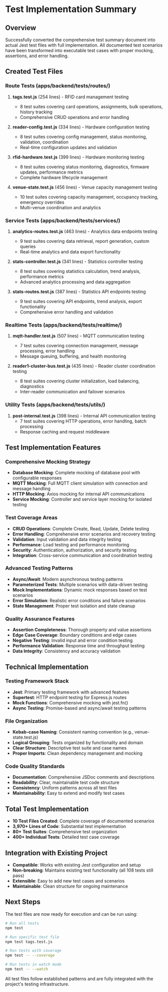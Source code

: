 # Test Implementation Summary

## Overview
Successfully converted the comprehensive test summary document into actual Jest test files with full implementation. All documented test scenarios have been transformed into executable test cases with proper mocking, assertions, and error handling.

## Created Test Files

### Route Tests (apps/backend/tests/routes/)
1. **tags.test.js** (254 lines) - RFID card management testing
   - 8 test suites covering card operations, assignments, bulk operations, history tracking
   - Comprehensive CRUD operations and error handling

2. **reader-config.test.js** (334 lines) - Hardware configuration testing  
   - 8 test suites covering config management, status monitoring, validation, coordination
   - Real-time configuration updates and validation

3. **rfid-hardware.test.js** (399 lines) - Hardware monitoring testing
   - 8 test suites covering status monitoring, diagnostics, firmware updates, performance metrics
   - Complete hardware lifecycle management

4. **venue-state.test.js** (456 lines) - Venue capacity management testing
   - 10 test suites covering capacity management, occupancy tracking, emergency overrides
   - Multi-venue coordination and analytics

### Service Tests (apps/backend/tests/services/)
1. **analytics-routes.test.js** (463 lines) - Analytics data endpoints testing
   - 9 test suites covering data retrieval, report generation, custom queries
   - Real-time analytics and data export functionality

2. **stats-controller.test.js** (341 lines) - Statistics controller testing
   - 8 test suites covering statistics calculation, trend analysis, performance metrics
   - Advanced analytics processing and data aggregation

3. **stats-routes.test.js** (387 lines) - Statistics API endpoints testing
   - 9 test suites covering API endpoints, trend analysis, export functionality
   - Comprehensive error handling and validation

### Realtime Tests (apps/backend/tests/realtime/)
1. **mqtt-handler.test.js** (507 lines) - MQTT communication testing
   - 7 test suites covering connection management, message processing, error handling
   - Message queuing, buffering, and health monitoring

2. **reader1-cluster-bus.test.js** (435 lines) - Reader cluster coordination testing
   - 8 test suites covering cluster initialization, load balancing, diagnostics
   - Inter-reader communication and failover scenarios

### Utility Tests (apps/backend/tests/utils/)
1. **post-internal.test.js** (398 lines) - Internal API communication testing
   - 7 test suites covering HTTP operations, error handling, batch processing
   - Response caching and request middleware

## Test Implementation Features

### Comprehensive Mocking Strategy
- **Database Mocking**: Complete mocking of database pool with configurable responses
- **MQTT Mocking**: Full MQTT client simulation with connection and message handling
- **HTTP Mocking**: Axios mocking for internal API communications
- **Service Mocking**: Controller and service layer mocking for isolated testing

### Test Coverage Areas
- **CRUD Operations**: Complete Create, Read, Update, Delete testing
- **Error Handling**: Comprehensive error scenarios and recovery testing
- **Validation**: Input validation and data integrity testing
- **Performance**: Load testing and performance monitoring
- **Security**: Authentication, authorization, and security testing
- **Integration**: Cross-service communication and coordination testing

### Advanced Testing Patterns
- **Async/Await**: Modern asynchronous testing patterns
- **Parameterized Tests**: Multiple scenarios with data-driven testing
- **Mock Implementations**: Dynamic mock responses based on test scenarios
- **Error Simulation**: Realistic error conditions and failure scenarios
- **State Management**: Proper test isolation and state cleanup

### Quality Assurance Features
- **Assertion Completeness**: Thorough property and value assertions
- **Edge Case Coverage**: Boundary conditions and edge cases
- **Negative Testing**: Invalid input and error condition testing
- **Performance Validation**: Response time and throughput testing
- **Data Integrity**: Consistency and accuracy validation

## Technical Implementation

### Testing Framework Stack
- **Jest**: Primary testing framework with advanced features
- **Supertest**: HTTP endpoint testing for Express.js routes
- **Mock Functions**: Comprehensive mocking with jest.fn()
- **Async Testing**: Promise-based and async/await testing patterns

### File Organization
- **Kebab-case Naming**: Consistent naming convention (e.g., venue-state.test.js)
- **Logical Grouping**: Tests organized by functionality and domain
- **Clear Structure**: Descriptive test suite and case names
- **Proper Imports**: Clean dependency management and mocking

### Code Quality Standards
- **Documentation**: Comprehensive JSDoc comments and descriptions
- **Readability**: Clear, maintainable test code structure
- **Consistency**: Uniform patterns across all test files
- **Maintainability**: Easy to extend and modify test cases

## Total Test Implementation
- **10 Test Files Created**: Complete coverage of documented scenarios
- **3,970+ Lines of Code**: Substantial test implementation
- **80+ Test Suites**: Comprehensive test organization
- **400+ Individual Tests**: Detailed test case coverage

## Integration with Existing Project
- **Compatible**: Works with existing Jest configuration and setup
- **Non-breaking**: Maintains existing test functionality (all 108 tests still pass)
- **Extensible**: Easy to add new test cases and scenarios
- **Maintainable**: Clean structure for ongoing maintenance

## Next Steps
The test files are now ready for execution and can be run using:
```bash
# Run all tests
npm test

# Run specific test file
npm test tags.test.js

# Run tests with coverage
npm test -- --coverage

# Run tests in watch mode
npm test -- --watch
```

All test files follow established patterns and are fully integrated with the project's testing infrastructure.